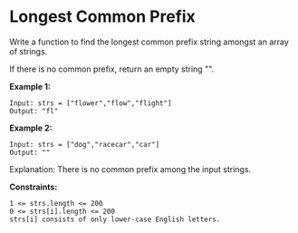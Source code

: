 # Longest Common Prefix

Write a function to find the longest common prefix string amongst an array of strings.

If there is no common prefix, return an empty string "".

**Example 1:**

```
Input: strs = ["flower","flow","flight"]
Output: "fl"
```

**Example 2:**

```
Input: strs = ["dog","racecar","car"]
Output: ""
```

Explanation: There is no common prefix among the input strings.

**Constraints:**

```
1 <= strs.length <= 200
0 <= strs[i].length <= 200
strs[i] consists of only lower-case English letters.
```